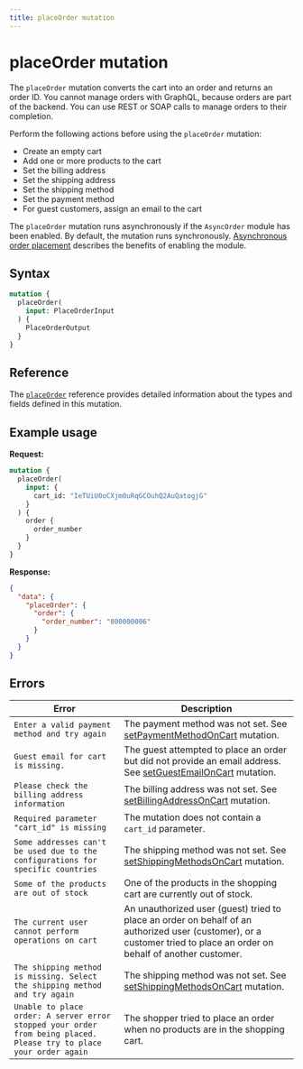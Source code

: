 ```yaml
---
title: placeOrder mutation
---
```


# placeOrder mutation

The `placeOrder` mutation converts the cart into an order and returns an order ID. You cannot manage orders with GraphQL, because orders are part of the backend. You can use REST or SOAP calls to manage orders to their completion.

Perform the following actions before using the `placeOrder` mutation:

-  Create an empty cart
-  Add one or more products to the cart
-  Set the billing address
-  Set the shipping address
-  Set the shipping method
-  Set the payment method
-  For guest customers, assign an email to the cart

<InlineAlert variant="info" slots="text" />

The `placeOrder` mutation runs asynchronously if the `AsyncOrder` module has been enabled. By default, the mutation runs synchronously. [Asynchronous order placement](https://experienceleague.adobe.com/docs/commerce-operations/performance-best-practices/high-throughput-order-processing.html#asynchronous-order-placement) describes the benefits of enabling the module.

## Syntax

```graphql
mutation {
  placeOrder(
    input: PlaceOrderInput
  ) {
    PlaceOrderOutput
  }
}
```

## Reference

The [`placeOrder`](https://developer.adobe.com/commerce/webapi/graphql-api/index.html#mutation-placeOrder) reference provides detailed information about the types and fields defined in this mutation.

## Example usage

**Request:**

```graphql
mutation {
  placeOrder(
    input: {
      cart_id: "IeTUiU0oCXjm0uRqGCOuhQ2AuQatogjG"
    }
  ) {
    order {
      order_number
    }
  }
}
```

**Response:**

```json
{
  "data": {
    "placeOrder": {
      "order": {
        "order_number": "000000006"
      }
    }
  }
}
```

## Errors

Error | Description
--- | ---
`Enter a valid payment method and try again` | The payment method was not set. See [setPaymentMethodOnCart](../../cart/mutations/set-payment-method.md) mutation.
`Guest email for cart is missing.` | The guest attempted to place an order but did not provide an email address. See [setGuestEmailOnCart](../../cart/mutations/set-guest-email.md) mutation.
`Please check the billing address information` | The billing address was not set. See [setBillingAddressOnCart](../../cart/mutations/set-billing-address.md) mutation.
`Required parameter "cart_id" is missing` | The mutation does not contain a `cart_id` parameter.
`Some addresses can't be used due to the configurations for specific countries` | The shipping method was not set. See [setShippingMethodsOnCart](set-shipping-method.md) mutation.
`Some of the products are out of stock` | One of the products in the shopping cart are currently out of stock.
`The current user cannot perform operations on cart` | An unauthorized user (guest) tried to place an order on behalf of an authorized user (customer), or a customer tried to place an order on behalf of another customer.
`The shipping method is missing. Select the shipping method and try again` | The shipping method was not set. See [setShippingMethodsOnCart](set-shipping-method.md) mutation.
`Unable to place order: A server error stopped your order from being placed. Please try to place your order again` | The shopper tried to place an order when no products are in the shopping cart.
